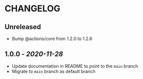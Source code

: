 # CHANGELOG

## Unreleased

- Bump @actions/core from 1.2.0 to 1.2.6

## 1.0.0 - *2020-11-28*

- Update documentation in README to point to the `main` branch
- Migrate to `main` branch as default branch

